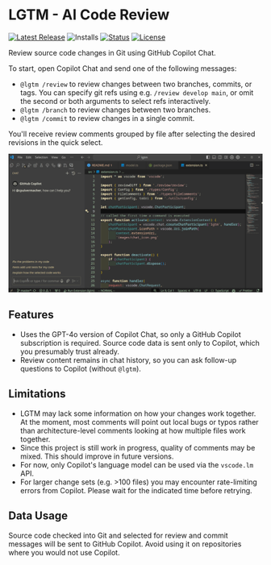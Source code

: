 # LGTM - AI Code Review

[![Latest Release](https://flat.badgen.net/github/release/cpulvermacher/lgtm)](https://github.com/cpulvermacher/lgtm/releases)
![Installs](https://vsmarketplacebadges.dev/installs-short/cpulvermacher.lgtm.svg)
[![Status](https://flat.badgen.net/github/checks/cpulvermacher/lgtm)](https://github.com/cpulvermacher/lgtm/actions/workflows/node.js.yml)
[![License](https://flat.badgen.net/github/license/cpulvermacher/lgtm)](./LICENSE)

Review source code changes in Git using GitHub Copilot Chat.

To start, open Copilot Chat and send one of the following messages:
- `@lgtm /review` to review changes between two branches, commits, or tags. You can specify git refs using e.g. `/review develop main`, or omit the second or both arguments to select refs interactively.
- `@lgtm /branch` to review changes between two branches.
- `@lgtm /commit` to review changes in a single commit.

You'll receive review comments grouped by file after selecting the desired revisions in the quick select.

![Demo](./images/demo.gif)

## Features
- Uses the GPT-4o version of Copilot Chat, so only a GitHub Copilot subscription is required. Source code data is sent only to Copilot, which you presumably trust already.
- Review content remains in chat history, so you can ask follow-up questions to Copilot (without `@lgtm`).

## Limitations
- LGTM may lack some information on how your changes work together. At the moment, most comments will point out local bugs or typos rather than architecture-level comments looking at how multiple files work together.
- Since this project is still work in progress, quality of comments may be mixed. This should improve in future versions.
- For now, only Copilot's language model can be used via the `vscode.lm` API.
- For larger change sets (e.g. >100 files) you may encounter rate-limiting errors from Copilot. Please wait for the indicated time before retrying.

## Data Usage
Source code checked into Git and selected for review and commit messages will be sent to GitHub Copilot.
Avoid using it on repositories where you would not use Copilot.


